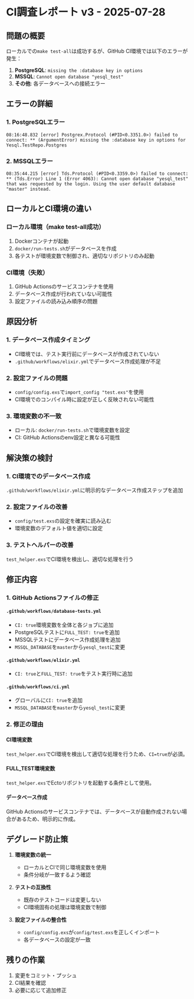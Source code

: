 # CI調査レポート v3 - 2025-07-28

## 問題の概要

ローカルでの`make test-all`は成功するが、GitHub CI環境では以下のエラーが発生：

1. **PostgreSQL**: `missing the :database key in options`
2. **MSSQL**: `Cannot open database "yesql_test"`
3. **その他**: 各データベースへの接続エラー

## エラーの詳細

### 1. PostgreSQLエラー
```
08:16:48.832 [error] Postgrex.Protocol (#PID<0.3351.0>) failed to connect: ** (ArgumentError) missing the :database key in options for Yesql.TestRepo.Postgres
```

### 2. MSSQLエラー
```
08:35:44.215 [error] Tds.Protocol (#PID<0.3359.0>) failed to connect: ** (Tds.Error) Line 1 (Error 4063): Cannot open database "yesql_test" that was requested by the login. Using the user default database "master" instead.
```

## ローカルとCI環境の違い

### ローカル環境（make test-all成功）
1. Dockerコンテナが起動
2. `docker/run-tests.sh`がデータベースを作成
3. 各テストが環境変数で制御され、適切なリポジトリのみ起動

### CI環境（失敗）
1. GitHub Actionsのサービスコンテナを使用
2. データベース作成が行われていない可能性
3. 設定ファイルの読み込み順序の問題

## 原因分析

### 1. データベース作成タイミング
- CI環境では、テスト実行前にデータベースが作成されていない
- `.github/workflows/elixir.yml`でデータベース作成処理が不足

### 2. 設定ファイルの問題
- `config/config.exs`で`import_config "test.exs"`を使用
- CI環境でのコンパイル時に設定が正しく反映されない可能性

### 3. 環境変数の不一致
- ローカル: `docker/run-tests.sh`で環境変数を設定
- CI: GitHub Actionsのenv設定と異なる可能性

## 解決策の検討

### 1. CI環境でのデータベース作成
`.github/workflows/elixir.yml`に明示的なデータベース作成ステップを追加

### 2. 設定ファイルの改善
- `config/test.exs`の設定を確実に読み込む
- 環境変数のデフォルト値を適切に設定

### 3. テストヘルパーの改善
`test_helper.exs`でCI環境を検出し、適切な処理を行う

## 修正内容

### 1. GitHub Actionsファイルの修正

#### `.github/workflows/database-tests.yml`
- `CI: true`環境変数を全体と各ジョブに追加
- PostgreSQLテストに`FULL_TEST: true`を追加
- MSSQLテストにデータベース作成処理を追加
- `MSSQL_DATABASE`を`master`から`yesql_test`に変更

#### `.github/workflows/elixir.yml`
- `CI: true`と`FULL_TEST: true`をテスト実行時に追加

#### `.github/workflows/ci.yml`
- グローバルに`CI: true`を追加
- `MSSQL_DATABASE`を`master`から`yesql_test`に変更

### 2. 修正の理由

#### CI環境変数
`test_helper.exs`でCI環境を検出して適切な処理を行うため、`CI=true`が必須。

#### FULL_TEST環境変数
`test_helper.exs`でEctoリポジトリを起動する条件として使用。

#### データベース作成
GitHub Actionsのサービスコンテナでは、データベースが自動作成されない場合があるため、明示的に作成。

## デグレード防止策

1. **環境変数の統一**
   - ローカルとCIで同じ環境変数を使用
   - 条件分岐が一致するよう確認

2. **テストの互換性**
   - 既存のテストコードは変更しない
   - CI環境固有の処理は環境変数で制御

3. **設定ファイルの整合性**
   - `config/config.exs`が`config/test.exs`を正しくインポート
   - 各データベースの設定が一致

## 残りの作業

1. 変更をコミット・プッシュ
2. CI結果を確認
3. 必要に応じて追加修正